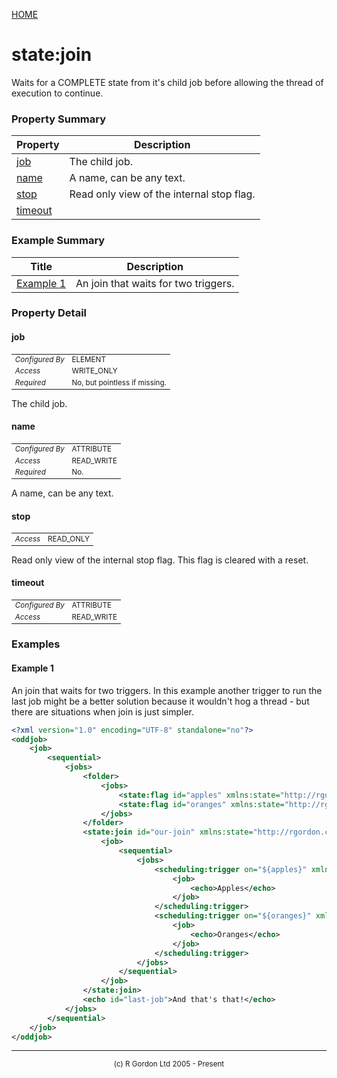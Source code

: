 [HOME](../../../README.md)
# state:join

Waits for a COMPLETE state from it's child job before allowing
the thread of execution to continue.



### Property Summary

| Property | Description |
| -------- | ----------- |
| [job](#propertyjob) | The child job. | 
| [name](#propertyname) | A name, can be any text. | 
| [stop](#propertystop) | Read only view of the internal stop flag. | 
| [timeout](#propertytimeout) |  | 


### Example Summary

| Title | Description |
| ----- | ----------- |
| [Example 1](#example1) | An join that waits for two triggers. |


### Property Detail
#### job <a name="propertyjob"></a>

<table style='font-size:smaller'>
      <tr><td><i>Configured By</i></td><td>ELEMENT</td></tr>
      <tr><td><i>Access</i></td><td>WRITE_ONLY</td></tr>
      <tr><td><i>Required</i></td><td>No, but pointless if missing.</td></tr>
</table>

The child job.

#### name <a name="propertyname"></a>

<table style='font-size:smaller'>
      <tr><td><i>Configured By</i></td><td>ATTRIBUTE</td></tr>
      <tr><td><i>Access</i></td><td>READ_WRITE</td></tr>
      <tr><td><i>Required</i></td><td>No.</td></tr>
</table>

A name, can be any text.

#### stop <a name="propertystop"></a>

<table style='font-size:smaller'>
      <tr><td><i>Access</i></td><td>READ_ONLY</td></tr>
</table>

Read only view of the internal stop flag.
This flag is cleared with a reset.

#### timeout <a name="propertytimeout"></a>

<table style='font-size:smaller'>
      <tr><td><i>Configured By</i></td><td>ATTRIBUTE</td></tr>
      <tr><td><i>Access</i></td><td>READ_WRITE</td></tr>
</table>




### Examples
#### Example 1 <a name="example1"></a>

An join that waits for two triggers. In this example another trigger
to run the last job might be a better solution because it wouldn't hog
a thread - but there are situations when join is just simpler.

```xml
<?xml version="1.0" encoding="UTF-8" standalone="no"?>
<oddjob>
    <job>
        <sequential>
            <jobs>
                <folder>
                    <jobs>
                        <state:flag id="apples" xmlns:state="http://rgordon.co.uk/oddjob/state"/>
                        <state:flag id="oranges" xmlns:state="http://rgordon.co.uk/oddjob/state"/>
                    </jobs>
                </folder>
                <state:join id="our-join" xmlns:state="http://rgordon.co.uk/oddjob/state">
                    <job>
                        <sequential>
                            <jobs>
                                <scheduling:trigger on="${apples}" xmlns:scheduling="http://rgordon.co.uk/oddjob/scheduling">
                                    <job>
                                        <echo>Apples</echo>
                                    </job>
                                </scheduling:trigger>
                                <scheduling:trigger on="${oranges}" xmlns:scheduling="http://rgordon.co.uk/oddjob/scheduling">
                                    <job>
                                        <echo>Oranges</echo>
                                    </job>
                                </scheduling:trigger>
                            </jobs>
                        </sequential>
                    </job>
                </state:join>
                <echo id="last-job">And that's that!</echo>
            </jobs>
        </sequential>
    </job>
</oddjob>
```



-----------------------

<div style='font-size: smaller; text-align: center;'>(c) R Gordon Ltd 2005 - Present</div>
